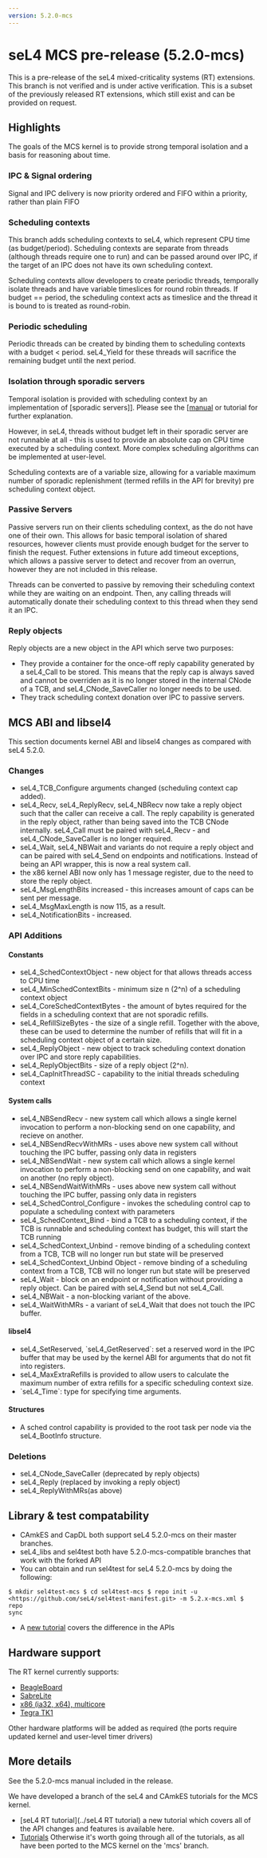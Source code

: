 ```yaml
---
version: 5.2.0-mcs
---
```


# seL4 MCS pre-release (5.2.0-mcs)


This is a pre-release of the seL4 mixed-criticality systems (RT)
extensions. This branch is not verified and is under active
verification. This is a subset of the previously released RT extensions,
which still exist and can be provided on request.

## Highlights


The goals of the MCS kernel is to provide strong temporal isolation and
a basis for reasoning about time.

### IPC & Signal ordering


Signal and IPC delivery is now priority ordered and FIFO within a
priority, rather than plain FIFO

### Scheduling contexts


This branch adds scheduling contexts to seL4, which represent CPU time
(as budget/period). Scheduling contexts are separate from threads
(although threads require one to run) and can be passed around over IPC,
if the target of an IPC does not have its own scheduling context.

Scheduling contexts allow developers to create periodic threads,
temporally isolate threads and have variable timeslices for round robin
threads. If budget == period, the scheduling context acts as timeslice
and the thread it is bound to is treated as round-robin.

### Periodic scheduling


Periodic threads can be created by binding them to scheduling contexts
with a budget < period. seL4_Yield for these threads will sacrifice
the remaining budget until the next period.

### Isolation through sporadic servers


Temporal isolation is provided with scheduling context by an
implementation of
[sporadic servers]]. Please see the [[manual](https://www.cs.fsu.edu/~awang/papers/rtas2010.pdf) or tutorial for further
explanation.

However, in seL4, threads without budget left in their sporadic server
are not runnable at all - this is used to provide an absolute cap on CPU
time executed by a scheduling context. More complex scheduling
algorithms can be implemented at user-level.

Scheduling contexts are of a variable size, allowing for a variable
maximum number of sporadic replenishment (termed refills in the API for
brevity) pre scheduling context object.

### Passive Servers


Passive servers run on their clients scheduling context, as the do not
have one of their own. This allows for basic temporal isolation of
shared resources, however clients must provide enough budget for the
server to finish the request. Futher extensions in future add timeout
exceptions, which allows a passive server to detect and recover from an
overrun, however they are not included in this release.

Threads can be converted to passive by removing their scheduling context
while they are waiting on an endpoint. Then, any calling threads will
automatically donate their scheduling context to this thread when they
send it an IPC.

### Reply objects


Reply objects are a new object in the API which serve two purposes:

  -   They provide a container for the once-off reply capability
      generated by a seL4_Call to be stored. This means that the reply
      cap is always saved and cannot be overriden as it is no longer
      stored in the internal CNode of a TCB, and seL4_CNode_SaveCaller
      no longer needs to be used.
  -   They track scheduling context donation over IPC to
      passive servers.

## MCS ABI and libsel4


This section documents kernel ABI and libsel4 changes as compared with
seL4 5.2.0.

### Changes


  -   seL4_TCB_Configure arguments changed (scheduling context
      cap added).
  -   seL4_Recv, seL4_ReplyRecv, seL4_NBRecv now take a reply object
      such that the caller can receive a call. The reply capability is
      generated in the reply object, rather than being saved into the
      TCB CNode internally. seL4_Call must be paired with seL4_Recv -
      and seL4_CNode_SaveCaller is no longer required.
  -   seL4_Wait, seL4_NBWait and variants do not require a reply
      object and can be paired with seL4_Send on endpoints
      and notifications. Instead of being an API wrapper, this is now a
      real system call.
  -   the x86 kernel ABI now only has 1 message register, due to the
      need to store the reply object.
  -   seL4_MsgLengthBits increased - this increases amount of caps can
      be sent per message.
  -   seL4_MsgMaxLength is now 115, as a result.
  -   seL4_NotificationBits - increased.

### API Additions


#### Constants


  -   seL4_SchedContextObject - new object for that allows threads
      access to CPU time
  -   seL4_MinSchedContextBits - minimum size n (2\^n) of a scheduling
      context object
  -   seL4_CoreSchedContextBytes - the amount of bytes required for the
      fields in a scheduling context that are not sporadic refills.
  -   seL4_RefillSizeBytes - the size of a single refill. Together with
      the above, these can be used to determine the number of refills
      that will fit in a scheduling context object of a certain size.
  -   seL4_ReplyObject - new object to track scheduling context
      donation over IPC and store reply capabilities.
  -   seL4_ReplyObjectBits - size of a reply object (2\^n).
  -   seL4_CapInitThreadSC - capability to the initial threads
      scheduling context

#### System calls


  -   seL4_NBSendRecv - new system call which allows a single kernel
      invocation to perform a non-blocking send on one capability, and
      recieve on another.
  -   seL4_NBSendRecvWithMRs - uses above new system call without
      touching the IPC buffer, passing only data in registers
  -   seL4_NBSendWait - new system call which allows a single kernel
      invocation to perform a non-blocking send on one capability, and
      wait on another (no reply object).
  -   seL4_NBSendWaitWithMRs - uses above new system call without
      touching the IPC buffer, passing only data in registers
  -   seL4_SchedControl_Configure - invokes the scheduling control cap
      to populate a scheduling context with parameters
  -   seL4_SchedContext_Bind - bind a TCB to a scheduling context, if
      the TCB is runnable and scheduling context has budget, this will
      start the TCB running
  -   seL4_SchedContext_Unbind - remove binding of a scheduling
      context from a TCB, TCB will no longer run but state will be
      preserved
  -   seL4_SchedContext_Unbind Object - remove binding of a scheduling
      context from a TCB, TCB will no longer run but state will be
      preserved
  -   seL4_Wait - block on an endpoint or notification without
      providing a reply object. Can be paired with seL4_Send but
      not seL4_Call.
  -   seL4_NBWait - a non-blocking variant of the above.
  -   seL4_WaitWithMRs - a variant of seL4_Wait that does not touch
      the IPC buffer.

#### libsel4


  -   seL4_SetReserved, \`seL4_GetReserved\`: set a reserved word in
      the IPC buffer that may be used by the kernel ABI for arguments
      that do not fit into registers.
  -   seL4_MaxExtraRefills is provided to allow users to calculate the
      maximum number of extra refills for a specific scheduling
      context size.
  -   \`seL4_Time\`: type for specifying time arguments.

#### Structures


  -   A sched control capability is provided to the root task per node
      via the seL4_BootInfo structure.

### Deletions


  -   seL4_CNode_SaveCaller (deprecated by reply objects)
  -   seL4_Reply (replaced by invoking a reply object)
  -   seL4_ReplyWithMRs(as above)

## Library & test compatability


  -   CAmkES and CapDL both support seL4 5.2.0-mcs on their
      master branches.
  -   seL4_libs and sel4test both have 5.2.0-mcs-compatible branches
      that work with the forked API
  -   You can obtain and run sel4test for seL4 5.2.0-mcs by doing the
      following:
```
$ mkdir sel4test-mcs $ cd sel4test-mcs $ repo init -u
<https://github.com/seL4/sel4test-manifest.git> -m 5.2.x-mcs.xml $ repo
sync
```

  -   A [new tutorial](https://wiki.sel4.systems/seL4%20RT%20tutorial) covers the difference in the APIs

## Hardware support


The RT kernel currently supports:

  -   [BeagleBoard](Hardware/BeagleBoard)
  -   [SabreLite](Hardware/sabreLite)
  -   [x86 (ia32, x64),
      multicore](https://wiki.sel4.systems/Hardware/IA32)
  -   [Tegra TK1](Hardware/jetsontk1)

Other hardware platforms will be added as required (the ports require
updated kernel and user-level timer drivers)

## More details


See the 5.2.0-mcs manual included in the release.

We have developed a branch of the seL4 and CAmkES tutorials for the MCS
kernel.

  -   [seL4 RT tutorial](../seL4 RT tutorial) a new tutorial which covers all of the
      API changes and features is available here.
  -   [Tutorials](../Tutorials) Otherwise it's worth going through all of the
      tutorials, as all have been ported to the MCS kernel on the
      'mcs' branch.

